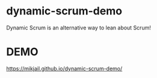 # dynamic-scrum-demo
Dynamic Scrum is an alternative way to lean about Scrum!

# DEMO
https://mikjail.github.io/dynamic-scrum-demo/
